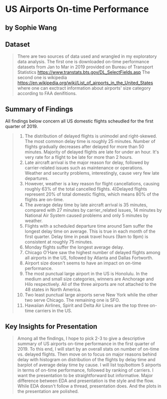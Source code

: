 # US Airports On-time Performance
## by Sophie Wang


## Dataset

> There are two sources of data used and wrangled in my exploratory data analysis. The first one is downloaded on-time performance datasets from Jan to Mar in 2019 provided on Bureau of Transport Statistics https://www.transtats.bts.gov/DL_SelectFields.asp
The second one is wikipedia https://en.wikipedia.org/wiki/List_of_airports_in_the_United_States where one can exctract information about airports' size category according to FAA denifitions. 


## Summary of Findings
All findings below concern all US domestic flights scheudled for the first quarter of 2019.
> 1) The distribution of delayed flights is unimodel and right-skewed. The most common delay time is roughly 25 minutes. Number of flights gradually decreases after delayed for more than 50 minutes. Majority of delayed flights are late for under an hour. It's very rate for a flight to be late for more than 2 hours.
>2) Late aircraft arrival is the major reason for delay, followed by carrier-related issues such as maintenance or operations. Weather and security problems, interestingly, cause very few late departures.
>3) However, weather is a key reason for flight cancellations, causing roughly 63% of the total cancelled flights.
>4)Delayed flights represent 20% of total domestic flights, which means 80% of the flights are on-time.
>5) The average delay time by late aircraft arrival is 35 minutes, compared with 27 minutes by carrier_related issues, 14 minutes by National Air System caused problems and only 5 minutes by weather.
>6) Flights with a scheduled departure time around 5am suffer the longest delay time on average. This is true in each month of the first quarter. Delay time in peak travel hours (9am to 9pm) is consistent at roughly 75 minutes.
>7) Monday flights suffer the longest average delay. 
>8) Chicago O'Hare saw the highest number of delayed flights among all airports in the US, followed by Atlanta and Dallas Fortworth.
>9) Airport size doesn't seems to have an impact on on-time performance.
>10) The most punctual large airport in the US is Honolulu. In the medium and small size categories, winners are Anchorage and Hilo respectively. All of the three airports are not attached to the 48 states in North America.
>11) Two least punctual large airports serve New York while the other two serve Chicago. The remaining one is SFO. 
>12) Hawaiian Airlines, Spirit and Delta Air Lines are the top three on-time carriers in the US.


## Key Insights for Presentation

> Among all the findings, I hope to pick 2-3 to give a descriptive summary of US airports on-time performance in the first quarter of 2019. To this end, I will start by an overall stats on number of on-time vs. delayed flights. Then move on to focus on major reasons behind delay with histogram on distribution of the flights by delay time and barplot of average delay time by cause.
I will list top/bottom 5 airports in terms of on-time performance, followed by ranking of carriers.
I want the presentation to be straightforward but informative. Major difference between EDA and presentation is the style and the flow. While EDA doesn't follow a thread, presentation does. And the plots in the presentation are polished.
